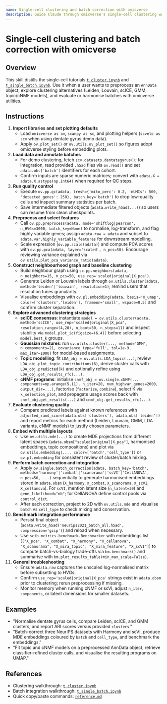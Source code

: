 ```yaml
---
name: Single-cell clustering and batch correction with omicverse
description: Guide Claude through omicverse's single-cell clustering workflow, covering preprocessing, QC, multimethod clustering, topic modeling, cNMF, and cross-batch integration as demonstrated in t_cluster.ipynb and t_single_batch.ipynb.
---
```


# Single-cell clustering and batch correction with omicverse

## Overview
This skill distills the single-cell tutorials [`t_cluster.ipynb`](../../omicverse_guide/docs/Tutorials-single/t_cluster.ipynb) and [`t_single_batch.ipynb`](../../omicverse_guide/docs/Tutorials-single/t_single_batch.ipynb). Use it when a user wants to preprocess an `AnnData` object, explore clustering alternatives (Leiden, Louvain, scICE, GMM, topic/cNMF models), and evaluate or harmonise batches with omicverse utilities.

## Instructions
1. **Import libraries and set plotting defaults**
   - Load `omicverse as ov`, `scanpy as sc`, and plotting helpers (`scvelo as scv` when using dentate gyrus demo data).
   - Apply `ov.plot_set()` or `ov.utils.ov_plot_set()` so figures adopt omicverse styling before embedding plots.
2. **Load data and annotate batches**
   - For demo clustering, fetch `scv.datasets.dentategyrus()`; for integration, read provided `.h5ad` files via `ov.read()` and set `adata.obs['batch']` identifiers for each cohort.
   - Confirm inputs are sparse numeric matrices; convert with `adata.X = adata.X.astype(np.int64)` when required for QC steps.
3. **Run quality control**
   - Execute `ov.pp.qc(adata, tresh={'mito_perc': 0.2, 'nUMIs': 500, 'detected_genes': 250}, batch_key='batch')` to drop low-quality cells and inspect summary statistics per batch.
   - Save intermediate filtered objects (`adata.write_h5ad(...)`) so users can resume from clean checkpoints.
4. **Preprocess and select features**
   - Call `ov.pp.preprocess(adata, mode='shiftlog|pearson', n_HVGs=3000, batch_key=None)` to normalise, log-transform, and flag highly variable genes; assign `adata.raw = adata` and subset to `adata.var.highly_variable_features` for downstream modelling.
   - Scale expression (`ov.pp.scale(adata)`) and compute PCA scores with `ov.pp.pca(adata, layer='scaled', n_pcs=50)`. Encourage reviewing variance explained via `ov.utils.plot_pca_variance_ratio(adata)`.
5. **Construct neighbourhood graph and baseline clustering**
   - Build neighbour graph using `sc.pp.neighbors(adata, n_neighbors=15, n_pcs=50, use_rep='scaled|original|X_pca')`.
   - Generate Leiden or Louvain labels through `ov.utils.cluster(adata, method='leiden'|'louvain', resolution=1)`; remind users that resolution tunes granularity.
   - Visualise embeddings with `ov.pl.embedding(adata, basis='X_umap', color=['clusters','leiden'], frameon='small', wspace=0.5)` and confirm cluster separation.
6. **Explore advanced clustering strategies**
   - **scICE consensus**: instantiate `model = ov.utils.cluster(adata, method='scICE', use_rep='scaled|original|X_pca', resolution_range=(4,20), n_boot=50, n_steps=11)` and inspect stability via `model.plot_ic(figsize=(6,4))` before selecting `model.best_k` groups.
   - **Gaussian mixtures**: run `ov.utils.cluster(..., method='GMM', n_components=21, covariance_type='full', tol=1e-9, max_iter=1000)` for model-based assignments.
   - **Topic modelling**: fit `LDA_obj = ov.utils.LDA_topic(...)`, review `LDA_obj.plot_topic_contributions(6)`, derive cluster calls with `LDA_obj.predicted(k)` and optionally refine using `LDA_obj.get_results_rfc(...)`.
   - **cNMF programs**: initialise `cnmf_obj = ov.single.cNMF(... components=np.arange(5,11), n_iter=20, num_highvar_genes=2000, output_dir=...)`, factorise (`factorize`, `combine`), select K via `k_selection_plot`, and propagate usage scores back with `cnmf_obj.get_results(...)` and `cnmf_obj.get_results_rfc(...)`.
7. **Evaluate clustering quality**
   - Compare predicted labels against known references with `adjusted_rand_score(adata.obs['clusters'], adata.obs['leiden'])` and report metrics for each method (Leiden, Louvain, GMM, LDA variants, cNMF models) to justify chosen parameters.
8. **Embed with multiple layouts**
   - Use `ov.utils.mde(...)` to create MDE projections from different latent spaces (`adata.obsm["scaled|original|X_pca"]`, harmonised embeddings, topic compositions) and plot via `ov.utils.embedding(..., color=['batch','cell_type'])` or `ov.pl.embedding` for consistent review of cluster/batch mixing.
9. **Perform batch correction and integration**
   - Apply `ov.single.batch_correction(adata, batch_key='batch', methods='harmony'|'combat'|'scanorama'|'scVI'|'CellANOVA', n_pcs=50, ...)` sequentially to generate harmonised embeddings stored in `adata.obsm` (`X_harmony`, `X_combat`, `X_scanorama`, `X_scVI`, `X_cellanova`). For `scVI`, mention latent size (`n_latent=30`) and `gene_likelihood="nb"`; for CellANOVA define control pools via `control_dict`.
   - After each correction, project to 2D with `ov.utils.mde` and visualise `batch` vs `cell_type` to check mixing and conservation.
10. **Benchmark integration performance**
    - Persist final object (`adata.write_h5ad('neurips2021_batch_all.h5ad', compression='gzip')`) and reload when necessary.
    - Use `scib_metrics.benchmark.Benchmarker` with embeddings list (`["X_pca", "X_combat", "X_harmony", "X_cellanova", "X_scanorama", "X_mira_topic", "X_mira_feature", "X_scVI"]`) to compute batch-vs-biology trade-offs via `bm.benchmark()` and summarise with `bm.plot_results_table(min_max_scale=False)`.
11. **General troubleshooting**
    - Ensure `adata.raw` captures the unscaled log-normalised matrix before subsetting to HVGs.
    - Confirm `use_rep='scaled|original|X_pca'` strings exist in `adata.obsm` prior to clustering; rerun preprocessing if missing.
    - Monitor memory when running cNMF or scVI; adjust `n_iter`, `components`, or latent dimensions for smaller datasets.

## Examples
- "Normalise dentate gyrus cells, compare Leiden, scICE, and GMM clusters, and report ARI scores versus provided `clusters`."
- "Batch-correct three NeurIPS datasets with Harmony and scVI, produce MDE embeddings coloured by `batch` and `cell_type`, and benchmark the embeddings."
- "Fit topic and cNMF models on a preprocessed AnnData object, retrieve classifier-refined cluster calls, and visualise the resulting programs on UMAP."

## References
- Clustering walkthrough: [`t_cluster.ipynb`](../../omicverse_guide/docs/Tutorials-single/t_cluster.ipynb)
- Batch integration walkthrough: [`t_single_batch.ipynb`](../../omicverse_guide/docs/Tutorials-single/t_single_batch.ipynb)
- Quick copy/paste commands: [`reference.md`](reference.md)
